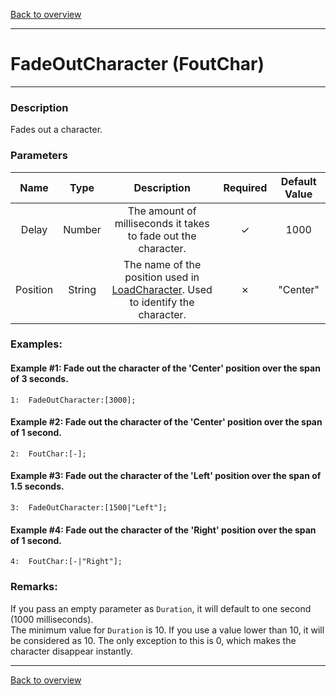 [Back to overview](index.md)

---
# FadeOutCharacter (FoutChar)
---
### Description
Fades out a character.

### Parameters

|Name|Type|Description|Required|Default Value|
|:---:|:---:|:---:|:---:|:---:|
|Delay|Number|The amount of milliseconds it takes to fade out the character.|✓|1000|
|Position|String|The name of the position used in [LoadCharacter](LoadCharacter.md). Used to identify the character.|✗|"Center"|

### Examples:
#### Example #1: Fade out the character of the 'Center' position over the span of 3 seconds.
```
1:  FadeOutCharacter:[3000];
```

#### Example #2: Fade out the character of the 'Center' position over the span of 1 second.
```
2:  FoutChar:[-];
```

#### Example #3: Fade out the character of the 'Left' position over the span of 1.5 seconds.
```
3:  FadeOutCharacter:[1500|"Left"];
```

#### Example #4: Fade out the character of the 'Right' position over the span of 1 second.
```
4:  FoutChar:[-|"Right"];
```

### Remarks:
If you pass an empty parameter as `Duration`, it will default to one second (1000 milliseconds).  
The minimum value for `Duration` is 10. If you use a value lower than 10, it will be considered as 10. The only exception to this is 0, which makes the character disappear instantly.

---
[Back to overview](index.md)

